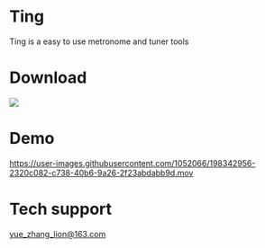 # Ting
Ting is a easy to use metronome and tuner tools


# Download
<a href="https://apps.apple.com/app/6443442078"><image src="https://developer.apple.com/assets/elements/badges/download-on-the-app-store.svg"/></a>

# Demo
https://user-images.githubusercontent.com/1052066/198342956-2320c082-c738-40b6-9a26-2f23abdabb9d.mov


# Tech support
yue_zhang_lion@163.com

